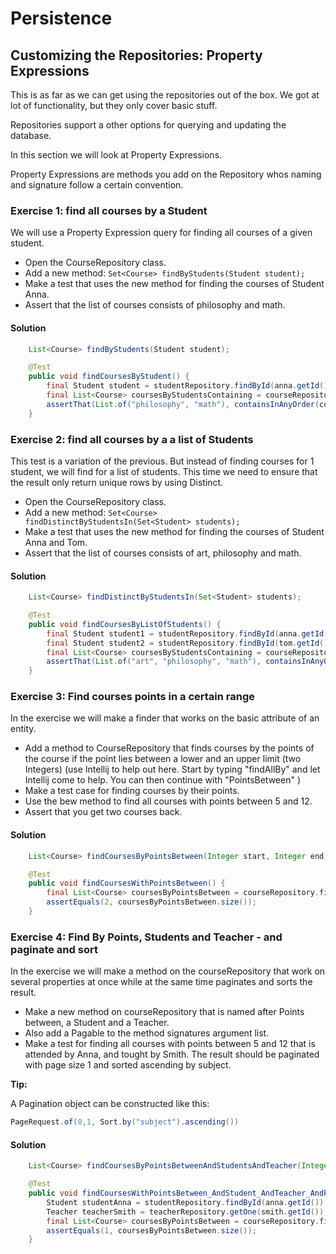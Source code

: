 # Persistence

## Customizing the Repositories: Property Expressions
This is as far as we can get using the repositories out of the box. We got at lot of functionality, but they only cover basic stuff.

Repositories support a other options for querying and updating the database.

In this section we will look at Property Expressions.

Property Expressions are methods you add on the Repository whos naming and signature follow a certain convention.


### Exercise 1: find all courses by a Student
We will use a Property Expression query for finding all courses of a given student.

- Open the CourseRepository class.
- Add a new method: `Set<Course> findByStudents(Student student);`
- Make a test that uses the new method for finding the courses of Student Anna.
- Assert that the list of courses consists of philosophy and math.

#### Solution
```java
    List<Course> findByStudents(Student student);
```

```java
    @Test
    public void findCoursesByStudent() {
        final Student student = studentRepository.findById(anna.getId()).get();
        final List<Course> coursesByStudentsContaining = courseRepository.findByStudents(student);
        assertThat(List.of("philosophy", "math"), containsInAnyOrder(coursesByStudentsContaining.get(0).getSubject(), coursesByStudentsContaining.get(1).getSubject()));
    }
```

### Exercise 2: find all courses by a a list of Students
This test is a variation of the previous. But instead of finding courses for 1 student, we will find for a list of students. 
This time we need to ensure that the result only return unique rows by using Distinct.

- Open the CourseRepository class.
- Add a new method: `Set<Course> findDistinctByStudentsIn(Set<Student> students);`
- Make a test that uses the new method for finding the courses of Student Anna and Tom.
- Assert that the list of courses consists of art, philosophy and math.

#### Solution
```java
    List<Course> findDistinctByStudentsIn(Set<Student> students);
```

```java
    @Test
    public void findCoursesByListOfStudents() {
        final Student student1 = studentRepository.findById(anna.getId()).get();
        final Student student2 = studentRepository.findById(tom.getId()).get();
        final List<Course> coursesByStudentsContaining = courseRepository.findDistinctByStudentsIn(List.of(student1, student2));
        assertThat(List.of("art", "philosophy", "math"), containsInAnyOrder(coursesByStudentsContaining.get(0).getSubject(), coursesByStudentsContaining.get(1).getSubject(), coursesByStudentsContaining.get(2).getSubject()));
    }
```

### Exercise 3: Find courses points in a certain range
In the exercise we will make a finder that works on the basic attribute of an entity.

- Add a method to CourseRepository that finds courses by the points of the course if the point lies between a lower and an upper limit (two Integers) 
  (use Intellij to help out here. Start by typing "findAllBy" and let Intellij come to help. You can then continue with "PointsBetween" )
- Make a test case for finding courses by their points.
- Use the bew method to find all courses with points between 5 and 12.
- Assert that you get two courses back.

#### Solution
```java
    List<Course> findCoursesByPointsBetween(Integer start, Integer end);
```

```java
    @Test
    public void findCoursesWithPointsBetween() {
        final List<Course> coursesByPointsBetween = courseRepository.findCoursesByPointsBetween(5, 12);
        assertEquals(2, coursesByPointsBetween.size());
    }
```


### Exercise 4: Find By Points, Students and Teacher - and paginate and sort
In the exercise we will make a method on the courseRepository that work on several properties at once while at the same time paginates and sorts the result.

- Make a new method on courseRepository that is named after Points between, a Student and a Teacher. 
- Also add a Pagable to the method signatures argument list.
- Make a test for finding all courses with points between 5 and 12 that is attended by Anna, and tought by Smith. The result should be paginated with page size 1 and sorted ascending by subject.

**Tip:** 

A Pagination object can be constructed like this:
```java
PageRequest.of(0,1, Sort.by("subject").ascending())
```

#### Solution
```java
    List<Course> findCoursesByPointsBetweenAndStudentsAndTeacher(Integer start, Integer end, Student student, Teacher teacher, Pageable pageable);
```

```java
    @Test
    public void findCoursesWithPointsBetween_AndStudent_AndTeacher_AndPagination() {
        Student studentAnna = studentRepository.findById(anna.getId()).get();
        Teacher teacherSmith = teacherRepository.getOne(smith.getId());
        final List<Course> coursesByPointsBetween = courseRepository.findCoursesByPointsBetweenAndStudentsAndTeacher(5, 12, studentAnna, teacherSmith, PageRequest.of(0,1, Sort.by("subject").ascending()));
        assertEquals(1, coursesByPointsBetween.size());
    }
```